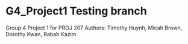 # G4_Project1 Testing branch
 Group 4 Project 1 for PROJ 207 
Authors:
Timothy Huynh, Micah Brown, Dorothy Kwan, Rabab Kazim

